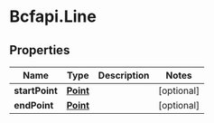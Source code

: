 # Bcfapi.Line

## Properties
Name | Type | Description | Notes
------------ | ------------- | ------------- | -------------
**startPoint** | [**Point**](Point.md) |  | [optional] 
**endPoint** | [**Point**](Point.md) |  | [optional] 


